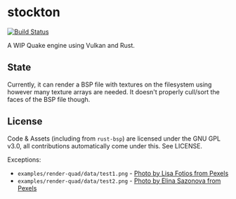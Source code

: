 # stockton

[![Build Status](https://travis-ci.org/tcmal/stockton.svg?branch=master)](https://travis-ci.org/tcmal/stockton)

A WIP Quake engine using Vulkan and Rust.

## State

Currently, it can render a BSP file with textures on the filesystem using however many texture arrays are needed. It doesn't properly cull/sort the faces of the BSP file though.

## License

Code & Assets (including from `rust-bsp`) are licensed under the GNU GPL v3.0, all contributions automatically come under this. See LICENSE.

Exceptions:

  - `examples/render-quad/data/test1.png` - [Photo by Lisa Fotios from Pexels](https://www.pexels.com/photo/white-petaled-flowers-painting-2224220/)
  - `examples/render-quad/data/test2.png` - [Photo by Elina Sazonova from Pexels](https://www.pexels.com/photo/brown-tabby-cat-on-pink-textile-3971972/)